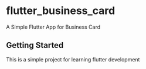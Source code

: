 # flutter_business_card

A Simple Flutter App for Business Card

## Getting Started

This is a simple project for learning flutter development
